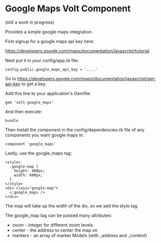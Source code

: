 # Google Maps Volt Component

(still a work in progress)

Provides a simple google maps integration.

First signup for a google maps api key here:

https://developers.google.com/maps/documentation/javascript/tutorial

Next put it in your config/app.rb file:

    config.public.google_maps_api_key = '....'

Go to https://developers.google.com/maps/documentation/javascript/get-api-key to get a key.

Add this line to your application's Gemfile:

    gem 'volt-google_maps'

And then execute:

    bundle

Then install the component in the config/dependencies.rb file of any components you want google maps in:

    component 'google_maps'

Lastly, use the google_maps tag:

    <style>
      .google-map {
        height: 400px;
        width: 600px;
      }
    </style>
    <div class="google-map">
      <:google_maps />
    </div>

The map will take up the width of the div, so we add the style tag.

The google_map tag can be passed many attributes:

- zoom - integer for different zoom levels
- center - the address to center the map on
- markers - an array of marker Models  (with _address and _content)